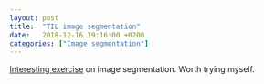 ```yaml
---
layout: post
title:  "TIL image segmentation"
date:   2018-12-16 19:16:00 +0200
categories: ["Image segmentation"]
---
```

[Interesting exercise](https://m.habr.com/company/ods/blog/431512/) on image segmentation. Worth trying myself.
